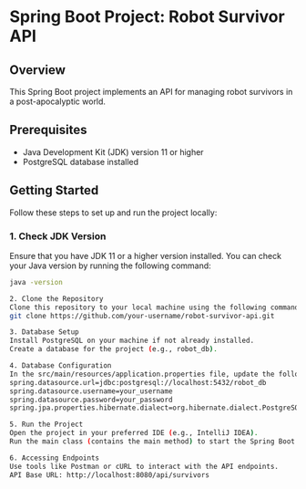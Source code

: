 # Spring Boot Project: Robot Survivor API

## Overview

This Spring Boot project implements an API for managing robot survivors in a post-apocalyptic world.

## Prerequisites

- Java Development Kit (JDK) version 11 or higher
- PostgreSQL database installed

## Getting Started

Follow these steps to set up and run the project locally:

### 1. Check JDK Version

Ensure that you have JDK 11 or a higher version installed. You can check your Java version by running the following command:

```bash
java -version

2. Clone the Repository
Clone this repository to your local machine using the following command:
git clone https://github.com/your-username/robot-survivor-api.git

3. Database Setup
Install PostgreSQL on your machine if not already installed.
Create a database for the project (e.g., robot_db).

4. Database Configuration
In the src/main/resources/application.properties file, update the following properties with your database connection details:
spring.datasource.url=jdbc:postgresql://localhost:5432/robot_db
spring.datasource.username=your_username
spring.datasource.password=your_password
spring.jpa.properties.hibernate.dialect=org.hibernate.dialect.PostgreSQLDialect

5. Run the Project
Open the project in your preferred IDE (e.g., IntelliJ IDEA).
Run the main class (contains the main method) to start the Spring Boot application

6. Accessing Endpoints
Use tools like Postman or cURL to interact with the API endpoints.
API Base URL: http://localhost:8080/api/survivors
